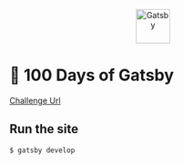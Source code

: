 <p align="center">
  <a href="https://www.gatsbyjs.org">
    <img alt="Gatsby" src="https://www.gatsbyjs.org/monogram.svg" width="60" />
  </a>
</p>

# 🚀 100 Days of Gatsby

[Challenge Url](https://www.gatsbyjs.org/blog/100days/)

## **Run the site**

```sh
$ gatsby develop
```
